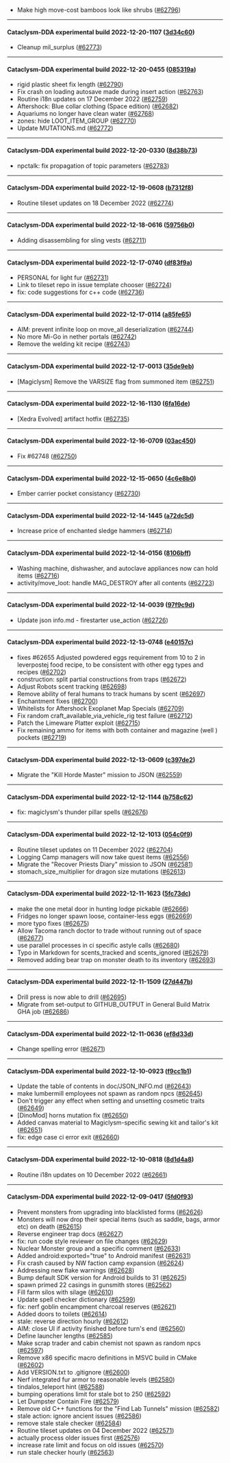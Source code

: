 * Make high move-cost bamboos look like shrubs ([#62796](https://github.com/CleverRaven/Cataclysm-DDA/pull/62796))

---

#### Cataclysm-DDA experimental build 2022-12-20-1107 ([3d34c60](https://github.com/CleverRaven/Cataclysm-DDA/releases/tag/cdda-experimental-2022-12-20-1107))

* Cleanup mil_surplus ([#62773](https://github.com/CleverRaven/Cataclysm-DDA/pull/62773))

---

#### Cataclysm-DDA experimental build 2022-12-20-0455 ([085319a](https://github.com/CleverRaven/Cataclysm-DDA/releases/tag/cdda-experimental-2022-12-20-0455))

* rigid plastic sheet fix length ([#62790](https://github.com/CleverRaven/Cataclysm-DDA/pull/62790))
* Fix crash on loading autosave made during insert action ([#62763](https://github.com/CleverRaven/Cataclysm-DDA/pull/62763))
* Routine i18n updates on 17 December 2022 ([#62759](https://github.com/CleverRaven/Cataclysm-DDA/pull/62759))
* Aftershock: Blue collar clothing (Space edition) ([#62682](https://github.com/CleverRaven/Cataclysm-DDA/pull/62682))
* Aquariums no longer have clean water ([#62768](https://github.com/CleverRaven/Cataclysm-DDA/pull/62768))
* zones: hide LOOT_ITEM_GROUP ([#62770](https://github.com/CleverRaven/Cataclysm-DDA/pull/62770))
* Update MUTATIONS.md ([#62772](https://github.com/CleverRaven/Cataclysm-DDA/pull/62772))

---

#### Cataclysm-DDA experimental build 2022-12-20-0330 ([8d38b73](https://github.com/CleverRaven/Cataclysm-DDA/releases/tag/cdda-experimental-2022-12-20-0330))

* npctalk: fix propagation of topic parameters ([#62783](https://github.com/CleverRaven/Cataclysm-DDA/pull/62783))

---

#### Cataclysm-DDA experimental build 2022-12-19-0608 ([b7312f8](https://github.com/CleverRaven/Cataclysm-DDA/releases/tag/cdda-experimental-2022-12-19-0608))

* Routine tileset updates on 18 December 2022 ([#62774](https://github.com/CleverRaven/Cataclysm-DDA/pull/62774))

---

#### Cataclysm-DDA experimental build 2022-12-18-0616 ([59756b0](https://github.com/CleverRaven/Cataclysm-DDA/releases/tag/cdda-experimental-2022-12-18-0616))

* Adding disassembling for sling vests ([#62711](https://github.com/CleverRaven/Cataclysm-DDA/pull/62711))

---

#### Cataclysm-DDA experimental build 2022-12-17-0740 ([df83f9a](https://github.com/CleverRaven/Cataclysm-DDA/releases/tag/cdda-experimental-2022-12-17-0740))

* PERSONAL for light fur ([#62731](https://github.com/CleverRaven/Cataclysm-DDA/pull/62731))
* Link to tileset repo in issue template chooser ([#62724](https://github.com/CleverRaven/Cataclysm-DDA/pull/62724))
* fix: code suggestions for c++ code ([#62736](https://github.com/CleverRaven/Cataclysm-DDA/pull/62736))

---

#### Cataclysm-DDA experimental build 2022-12-17-0114 ([a85fe65](https://github.com/CleverRaven/Cataclysm-DDA/releases/tag/cdda-experimental-2022-12-17-0114))

* AIM: prevent infinite loop on move_all deserialization ([#62744](https://github.com/CleverRaven/Cataclysm-DDA/pull/62744))
* No more Mi-Go in nether portals ([#62742](https://github.com/CleverRaven/Cataclysm-DDA/pull/62742))
* Remove the welding kit recipe ([#62743](https://github.com/CleverRaven/Cataclysm-DDA/pull/62743))

---

#### Cataclysm-DDA experimental build 2022-12-17-0013 ([35de9eb](https://github.com/CleverRaven/Cataclysm-DDA/releases/tag/cdda-experimental-2022-12-17-0013))

* [Magiclysm] Remove the VARSIZE flag from summoned item ([#62751](https://github.com/CleverRaven/Cataclysm-DDA/pull/62751))

---

#### Cataclysm-DDA experimental build 2022-12-16-1130 ([6fa16de](https://github.com/CleverRaven/Cataclysm-DDA/releases/tag/cdda-experimental-2022-12-16-1130))

* [Xedra Evolved] artifact hotfix ([#62735](https://github.com/CleverRaven/Cataclysm-DDA/pull/62735))

---

#### Cataclysm-DDA experimental build 2022-12-16-0709 ([03ac450](https://github.com/CleverRaven/Cataclysm-DDA/releases/tag/cdda-experimental-2022-12-16-0709))

* Fix #62748 ([#62750](https://github.com/CleverRaven/Cataclysm-DDA/pull/62750))

---

#### Cataclysm-DDA experimental build 2022-12-15-0650 ([4c6e8b0](https://github.com/CleverRaven/Cataclysm-DDA/releases/tag/cdda-experimental-2022-12-15-0650))

* Ember carrier pocket consistancy ([#62730](https://github.com/CleverRaven/Cataclysm-DDA/pull/62730))

---

#### Cataclysm-DDA experimental build 2022-12-14-1445 ([a72dc5d](https://github.com/CleverRaven/Cataclysm-DDA/releases/tag/cdda-experimental-2022-12-14-1445))

* Increase price of enchanted sledge hammers ([#62714](https://github.com/CleverRaven/Cataclysm-DDA/pull/62714))

---

#### Cataclysm-DDA experimental build 2022-12-14-0156 ([8106bff](https://github.com/CleverRaven/Cataclysm-DDA/releases/tag/cdda-experimental-2022-12-14-0156))

* Washing machine, dishwasher, and autoclave appliances now can hold items ([#62716](https://github.com/CleverRaven/Cataclysm-DDA/pull/62716))
* activity/move_loot: handle MAG_DESTROY after all contents ([#62723](https://github.com/CleverRaven/Cataclysm-DDA/pull/62723))

---

#### Cataclysm-DDA experimental build 2022-12-14-0039 ([97f9c9d](https://github.com/CleverRaven/Cataclysm-DDA/releases/tag/cdda-experimental-2022-12-14-0039))

* Update json info.md - firestarter use_action ([#62726](https://github.com/CleverRaven/Cataclysm-DDA/pull/62726))

---

#### Cataclysm-DDA experimental build 2022-12-13-0748 ([e40157c](https://github.com/CleverRaven/Cataclysm-DDA/releases/tag/cdda-experimental-2022-12-13-0748))

* fixes #62655 Adjusted powdered eggs requirement from 10 to 2 in leverpostej food recipe, to be consistent with other egg types and recipes ([#62702](https://github.com/CleverRaven/Cataclysm-DDA/pull/62702))
* construction: split partial constructions from traps ([#62672](https://github.com/CleverRaven/Cataclysm-DDA/pull/62672))
* Adjust Robots scent tracking ([#62698](https://github.com/CleverRaven/Cataclysm-DDA/pull/62698))
* Remove ability of feral humans to track humans by scent ([#62697](https://github.com/CleverRaven/Cataclysm-DDA/pull/62697))
* Enchantment fixes ([#62700](https://github.com/CleverRaven/Cataclysm-DDA/pull/62700))
* Whitelists for Aftershock Exoplanet Map Specials ([#62709](https://github.com/CleverRaven/Cataclysm-DDA/pull/62709))
* Fix random craft_available_via_vehicle_rig test failure ([#62712](https://github.com/CleverRaven/Cataclysm-DDA/pull/62712))
* Patch the Limeware Platter exploit ([#62715](https://github.com/CleverRaven/Cataclysm-DDA/pull/62715))
* Fix remaining ammo for items with both container and magazine (well ) pockets ([#62719](https://github.com/CleverRaven/Cataclysm-DDA/pull/62719))

---

#### Cataclysm-DDA experimental build 2022-12-13-0609 ([c397de2](https://github.com/CleverRaven/Cataclysm-DDA/releases/tag/cdda-experimental-2022-12-13-0609))

* Migrate the "Kill Horde Master" mission to JSON ([#62559](https://github.com/CleverRaven/Cataclysm-DDA/pull/62559))

---

#### Cataclysm-DDA experimental build 2022-12-12-1144 ([b758c62](https://github.com/CleverRaven/Cataclysm-DDA/releases/tag/cdda-experimental-2022-12-12-1144))

* fix: magiclysm's thunder pillar spells ([#62676](https://github.com/CleverRaven/Cataclysm-DDA/pull/62676))

---

#### Cataclysm-DDA experimental build 2022-12-12-1013 ([054c0f9](https://github.com/CleverRaven/Cataclysm-DDA/releases/tag/cdda-experimental-2022-12-12-1013))

* Routine tileset updates on 11 December 2022 ([#62704](https://github.com/CleverRaven/Cataclysm-DDA/pull/62704))
* Logging Camp managers will now take quest items ([#62556](https://github.com/CleverRaven/Cataclysm-DDA/pull/62556))
* Migrate the "Recover Priests Diary" mission to JSON ([#62581](https://github.com/CleverRaven/Cataclysm-DDA/pull/62581))
* stomach_size_multiplier for dragon size mutations ([#62613](https://github.com/CleverRaven/Cataclysm-DDA/pull/62613))

---

#### Cataclysm-DDA experimental build 2022-12-11-1623 ([5fc73dc](https://github.com/CleverRaven/Cataclysm-DDA/releases/tag/cdda-experimental-2022-12-11-1623))

* make the one metal door in hunting lodge pickable ([#62666](https://github.com/CleverRaven/Cataclysm-DDA/pull/62666))
* Fridges no longer spawn loose, container-less eggs ([#62669](https://github.com/CleverRaven/Cataclysm-DDA/pull/62669))
* more typo fixes ([#62675](https://github.com/CleverRaven/Cataclysm-DDA/pull/62675))
* Allow Tacoma ranch doctor to trade without running out of space ([#62677](https://github.com/CleverRaven/Cataclysm-DDA/pull/62677))
* use parallel processes in ci specific astyle calls ([#62680](https://github.com/CleverRaven/Cataclysm-DDA/pull/62680))
* Typo in Markdown for scents_tracked and scents_ignored ([#62679](https://github.com/CleverRaven/Cataclysm-DDA/pull/62679))
* Removed adding bear trap on monster death to its inventory ([#62693](https://github.com/CleverRaven/Cataclysm-DDA/pull/62693))

---

#### Cataclysm-DDA experimental build 2022-12-11-1509 ([27d447b](https://github.com/CleverRaven/Cataclysm-DDA/releases/tag/cdda-experimental-2022-12-11-1509))

* Drill press is now able to drill ([#62695](https://github.com/CleverRaven/Cataclysm-DDA/pull/62695))
* Migrate from set-output to GITHUB_OUTPUT in General Build Matrix GHA job ([#62686](https://github.com/CleverRaven/Cataclysm-DDA/pull/62686))

---

#### Cataclysm-DDA experimental build 2022-12-11-0636 ([ef8d33d](https://github.com/CleverRaven/Cataclysm-DDA/releases/tag/cdda-experimental-2022-12-11-0636))

* Change spelling error ([#62671](https://github.com/CleverRaven/Cataclysm-DDA/pull/62671))

---

#### Cataclysm-DDA experimental build 2022-12-10-0923 ([f9cc1b1](https://github.com/CleverRaven/Cataclysm-DDA/releases/tag/cdda-experimental-2022-12-10-0923))

* Update the table of contents in doc/JSON_INFO.md ([#62643](https://github.com/CleverRaven/Cataclysm-DDA/pull/62643))
* make lumbermill employees not spawn as random npcs ([#62645](https://github.com/CleverRaven/Cataclysm-DDA/pull/62645))
* Don't trigger any effect when setting and unsetting cosmetic traits ([#62649](https://github.com/CleverRaven/Cataclysm-DDA/pull/62649))
* [DinoMod] horns mutation fix ([#62650](https://github.com/CleverRaven/Cataclysm-DDA/pull/62650))
* Added canvas material to Magiclysm-specific sewing kit and tailor's kit ([#62651](https://github.com/CleverRaven/Cataclysm-DDA/pull/62651))
* fix: edge case ci error exit ([#62660](https://github.com/CleverRaven/Cataclysm-DDA/pull/62660))

---

#### Cataclysm-DDA experimental build 2022-12-10-0818 ([8d1d4a8](https://github.com/CleverRaven/Cataclysm-DDA/releases/tag/cdda-experimental-2022-12-10-0818))

* Routine i18n updates on 10 December 2022 ([#62661](https://github.com/CleverRaven/Cataclysm-DDA/pull/62661))

---

#### Cataclysm-DDA experimental build 2022-12-09-0417 ([5fd0f93](https://github.com/CleverRaven/Cataclysm-DDA/releases/tag/cdda-experimental-2022-12-09-0417))

* Prevent monsters from upgrading into blacklisted forms ([#62626](https://github.com/CleverRaven/Cataclysm-DDA/pull/62626))
* Monsters will now drop their special items (such as saddle, bags, armor etc) on death ([#62615](https://github.com/CleverRaven/Cataclysm-DDA/pull/62615))
* Reverse engineer trap docs ([#62627](https://github.com/CleverRaven/Cataclysm-DDA/pull/62627))
* fix: run code style reviewer on file changes ([#62629](https://github.com/CleverRaven/Cataclysm-DDA/pull/62629))
* Nuclear Monster group and a specific comment ([#62633](https://github.com/CleverRaven/Cataclysm-DDA/pull/62633))
* Added android:exported="true" to Android manifest ([#62631](https://github.com/CleverRaven/Cataclysm-DDA/pull/62631))
* Fix crash caused by NW faction camp expansion ([#62624](https://github.com/CleverRaven/Cataclysm-DDA/pull/62624))
* Addressing new flake warnings ([#62628](https://github.com/CleverRaven/Cataclysm-DDA/pull/62628))
* Bump default SDK version for Android builds to 31 ([#62625](https://github.com/CleverRaven/Cataclysm-DDA/pull/62625))
* spawn primed 22 casings in gunsmith stores ([#62562](https://github.com/CleverRaven/Cataclysm-DDA/pull/62562))
* Fill farm silos with silage ([#62610](https://github.com/CleverRaven/Cataclysm-DDA/pull/62610))
* Update spell checker dictionary ([#62599](https://github.com/CleverRaven/Cataclysm-DDA/pull/62599))
* fix: nerf goblin encampment charcoal reserves ([#62621](https://github.com/CleverRaven/Cataclysm-DDA/pull/62621))
* Added doors to toilets ([#62614](https://github.com/CleverRaven/Cataclysm-DDA/pull/62614))
* stale: reverse direction hourly ([#62612](https://github.com/CleverRaven/Cataclysm-DDA/pull/62612))
* AIM: close UI if activity finished before turn's end ([#62560](https://github.com/CleverRaven/Cataclysm-DDA/pull/62560))
* Define launcher lengths ([#62585](https://github.com/CleverRaven/Cataclysm-DDA/pull/62585))
* Make scrap trader and cabin chemist not spawn as random npcs ([#62597](https://github.com/CleverRaven/Cataclysm-DDA/pull/62597))
* Remove x86 specific macro definitions in MSVC build in CMake ([#62602](https://github.com/CleverRaven/Cataclysm-DDA/pull/62602))
* Add VERSION.txt to .gitignore ([#62600](https://github.com/CleverRaven/Cataclysm-DDA/pull/62600))
* Nerf integrated fur armor to reasonable levels ([#62580](https://github.com/CleverRaven/Cataclysm-DDA/pull/62580))
* tindalos_teleport hint ([#62588](https://github.com/CleverRaven/Cataclysm-DDA/pull/62588))
* bumping operations limit for stale bot to 250 ([#62592](https://github.com/CleverRaven/Cataclysm-DDA/pull/62592))
* Let Dumpster Contain Fire ([#62579](https://github.com/CleverRaven/Cataclysm-DDA/pull/62579))
* Remove old C++ functions for the "Find Lab Tunnels" mission ([#62582](https://github.com/CleverRaven/Cataclysm-DDA/pull/62582))
* stale action: ignore ancient issues ([#62586](https://github.com/CleverRaven/Cataclysm-DDA/pull/62586))
* remove stale stale checker ([#62584](https://github.com/CleverRaven/Cataclysm-DDA/pull/62584))
* Routine tileset updates on 04 December 2022 ([#62571](https://github.com/CleverRaven/Cataclysm-DDA/pull/62571))
* actually process older issues first ([#62576](https://github.com/CleverRaven/Cataclysm-DDA/pull/62576))
* increase rate limit and focus on old issues ([#62570](https://github.com/CleverRaven/Cataclysm-DDA/pull/62570))
* run stale checker hourly ([#62563](https://github.com/CleverRaven/Cataclysm-DDA/pull/62563))
